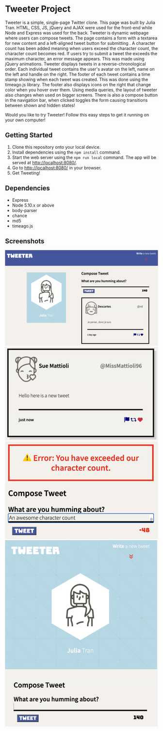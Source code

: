 # Tweeter Project

Tweeter is a simple, single-page Twitter clone. This page was built by Julia Tran. HTML, CSS, JS, jQuery and AJAX were used for the front-end  while Node and Express was used for the back. Tweeter is dynamic webpage where users can compose tweets. The page contains a form with a textarea for new content and a left-aligned tweet button for submitting . A character count has been added meaning when users exceed the character count, the character count becomes red. If users try to submit a tweet the exceeds the maximum character, an error message appears. This was made using jQuery animations. Tweeter displays tweets in a reverse-chronological order. Each individual tweet contains the user's avatar on the left, name on the left and handle on the right. The footer of each tweet contains a time stamp showing when each tweet was created. This was done using the timeago.js library. The footer also displays icons on the right that change color when you hover over them. Using media queries, the layout of tweeter also changes when used on bigger screens. There is also a compose button in the navigation bar, when clicked toggles the form causing transitions between shown and hidden states! 

Would you like to try Tweeter! Follow this easy steps to get it running on your own computer!

## Getting Started


1. Clone this repository onto your local device.
2. Install dependencies using the `npm install` command.
3. Start the web server using the `npm run local` command. The app will be served at <http://localhost:8080/>.
4. Go to <http://localhost:8080/> in your browser.
5. Get Tweeting! 

## Dependencies

- Express
- Node 5.10.x or above
- body-parser
- chance
- md5
- timeago.js

## Screenshots 

!["Screen shot of main page"](https://github.com/Juliaxtran/Tweeter/blob/master/public/images/main.png)
!["Screen shot of tweet"](https://github.com/Juliaxtran/Tweeter/blob/master/public/images/tweet.png)
!["Screen shot of character count"](https://github.com/Juliaxtran/Tweeter/blob/master/public/images/error.png)
!["Screen shot of dynamic web page"](https://github.com/Juliaxtran/Tweeter/blob/master/public/images/dynamic.png)


